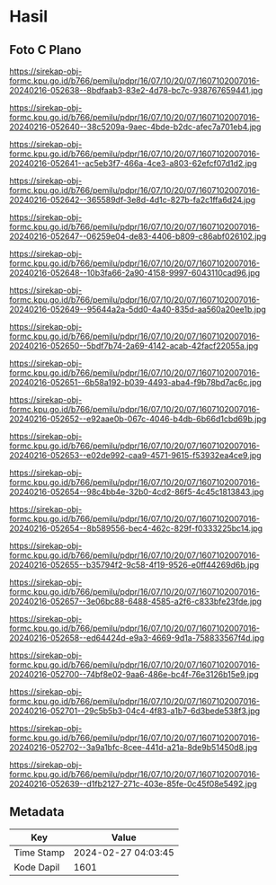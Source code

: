 # Hasil

## Foto C Plano

https://sirekap-obj-formc.kpu.go.id/b766/pemilu/pdpr/16/07/10/20/07/1607102007016-20240216-052638--8bdfaab3-83e2-4d78-bc7c-938767659441.jpg

https://sirekap-obj-formc.kpu.go.id/b766/pemilu/pdpr/16/07/10/20/07/1607102007016-20240216-052640--38c5209a-9aec-4bde-b2dc-afec7a701eb4.jpg

https://sirekap-obj-formc.kpu.go.id/b766/pemilu/pdpr/16/07/10/20/07/1607102007016-20240216-052641--ac5eb3f7-466a-4ce3-a803-62efcf07d1d2.jpg

https://sirekap-obj-formc.kpu.go.id/b766/pemilu/pdpr/16/07/10/20/07/1607102007016-20240216-052642--365589df-3e8d-4d1c-827b-fa2c1ffa6d24.jpg

https://sirekap-obj-formc.kpu.go.id/b766/pemilu/pdpr/16/07/10/20/07/1607102007016-20240216-052647--06259e04-de83-4406-b809-c86abf026102.jpg

https://sirekap-obj-formc.kpu.go.id/b766/pemilu/pdpr/16/07/10/20/07/1607102007016-20240216-052648--10b3fa66-2a90-4158-9997-6043110cad96.jpg

https://sirekap-obj-formc.kpu.go.id/b766/pemilu/pdpr/16/07/10/20/07/1607102007016-20240216-052649--95644a2a-5dd0-4a40-835d-aa560a20ee1b.jpg

https://sirekap-obj-formc.kpu.go.id/b766/pemilu/pdpr/16/07/10/20/07/1607102007016-20240216-052650--5bdf7b74-2a69-4142-acab-42facf22055a.jpg

https://sirekap-obj-formc.kpu.go.id/b766/pemilu/pdpr/16/07/10/20/07/1607102007016-20240216-052651--6b58a192-b039-4493-aba4-f9b78bd7ac6c.jpg

https://sirekap-obj-formc.kpu.go.id/b766/pemilu/pdpr/16/07/10/20/07/1607102007016-20240216-052652--e92aae0b-067c-4046-b4db-6b66d1cbd69b.jpg

https://sirekap-obj-formc.kpu.go.id/b766/pemilu/pdpr/16/07/10/20/07/1607102007016-20240216-052653--e02de992-caa9-4571-9615-f53932ea4ce9.jpg

https://sirekap-obj-formc.kpu.go.id/b766/pemilu/pdpr/16/07/10/20/07/1607102007016-20240216-052654--98c4bb4e-32b0-4cd2-86f5-4c45c1813843.jpg

https://sirekap-obj-formc.kpu.go.id/b766/pemilu/pdpr/16/07/10/20/07/1607102007016-20240216-052654--8b589556-bec4-462c-829f-f0333225bc14.jpg

https://sirekap-obj-formc.kpu.go.id/b766/pemilu/pdpr/16/07/10/20/07/1607102007016-20240216-052655--b35794f2-9c58-4f19-9526-e0ff44269d6b.jpg

https://sirekap-obj-formc.kpu.go.id/b766/pemilu/pdpr/16/07/10/20/07/1607102007016-20240216-052657--3e06bc88-6488-4585-a2f6-c833bfe23fde.jpg

https://sirekap-obj-formc.kpu.go.id/b766/pemilu/pdpr/16/07/10/20/07/1607102007016-20240216-052658--ed64424d-e9a3-4669-9d1a-758833567f4d.jpg

https://sirekap-obj-formc.kpu.go.id/b766/pemilu/pdpr/16/07/10/20/07/1607102007016-20240216-052700--74bf8e02-9aa6-486e-bc4f-76e3126b15e9.jpg

https://sirekap-obj-formc.kpu.go.id/b766/pemilu/pdpr/16/07/10/20/07/1607102007016-20240216-052701--29c5b5b3-04c4-4f83-a1b7-6d3bede538f3.jpg

https://sirekap-obj-formc.kpu.go.id/b766/pemilu/pdpr/16/07/10/20/07/1607102007016-20240216-052702--3a9a1bfc-8cee-441d-a21a-8de9b51450d8.jpg

https://sirekap-obj-formc.kpu.go.id/b766/pemilu/pdpr/16/07/10/20/07/1607102007016-20240216-052639--d1fb2127-271c-403e-85fe-0c45f08e5492.jpg


## Metadata

| Key        | Value               |
| ---------- | ------------------- |
| Time Stamp | 2024-02-27 04:03:45 |
| Kode Dapil | 1601                |



